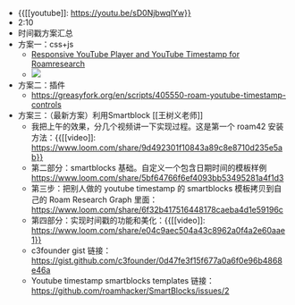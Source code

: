 - {{[[youtube]]: https://youtu.be/sD0NjbwqlYw}}
- 2:10 
- 时间戳方案汇总
- 方案一：css+js
    - [Responsive YouTube Player and YouTube Timestamp for Roamresearch](https://gist.github.com/c3founder/0d47fe3f15f677a0a6f0e96b4868e46a)
    - ![](https://firebasestorage.googleapis.com/v0/b/firescript-577a2.appspot.com/o/imgs%2Fapp%2FRoamCN%2Fa0om1N_CXa.png?alt=media&token=82a113f2-b370-4aee-8cd1-98870ebf48bd)
- 方案二：插件
    - https://greasyfork.org/en/scripts/405550-roam-youtube-timestamp-controls
- 方案三：（最新方案）利用Smartblock [[王树义老师]]
    - 我把上午的效果，分几个视频讲一下实现过程。这是第一个 roam42 安装方法：{{[[video]]: https://www.loom.com/share/9d492301f10843a89c8e8710d235e5ab}}
    - 第二部分：smartblocks 基础。自定义一个包含日期时间的模板样例 https://www.loom.com/share/5bf64766f6ef4093bb53495281a4f1d3
    - 第三步：把别人做的 youtube timestamp 的 smartblocks 模板拷贝到自己的 Roam Research Graph 里面： https://www.loom.com/share/6f32b417516448178caeba4d1e59196c
    - 第四部分：实现时间戳的功能和美化：{{[[video]]: https://www.loom.com/share/e04c9aec504a43c8962a0f4a2e60aae1}}
    - c3founder gist 链接： https://gist.github.com/c3founder/0d47fe3f15f677a0a6f0e96b4868e46a
    - Youtube timestamp smartblocks templates 链接： https://github.com/roamhacker/SmartBlocks/issues/2
